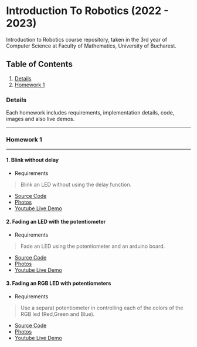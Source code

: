 # Introduction To Robotics (2022 - 2023)
 Introduction to Robotics course repository, taken in the 3rd year of Computer Science at Faculty of Mathematics, University of Bucharest.
 
 
 ## Table of Contents
 1. [Details](#details)
 2. [Homework 1](#homework-1)
 
 
 ### Details
 Each homework includes requirements, implementation details, code, images and also live demos.

---
 ### Homework 1
 ---
 #### 1. Blink without delay
  - Requirements
  > Blink an LED without using the delay function.
  - [Source Code](https://github.com/tavi22/IntroductionToRobotics/blob/main/homework1/homework1_p1_OM/homework1_p1_OM.ino)
  - [Photos](https://github.com/tavi22/IntroductionToRobotics)
  - [Youtube Live Demo](https://github.com/tavi22/IntroductionToRobotics)
  
 #### 2. Fading an LED with the potentiometer
  - Requirements
  > Fade an LED using the potentiometer and an arduino board.
  - [Source Code](https://github.com/tavi22/IntroductionToRobotics/blob/main/homework1/homework1_p2_OM/homework1_p2_OM.ino)
  - [Photos](https://github.com/tavi22/IntroductionToRobotics)
  - [Youtube Live Demo](https://github.com/tavi22/IntroductionToRobotics)
  
 #### 3. Fading an RGB LED with potentiometers
  - Requirements
  > Use a separat potentiometer in controlling each of the colors of the RGB led (Red,Green and Blue).
  - [Source Code](https://github.com/tavi22/IntroductionToRobotics/blob/main/homework1/homework1_p2_OM/homework1_p2_OM.ino)
  - [Photos](https://github.com/tavi22/IntroductionToRobotics)
  - [Youtube Live Demo](https://github.com/tavi22/IntroductionToRobotics)
  
  
  
